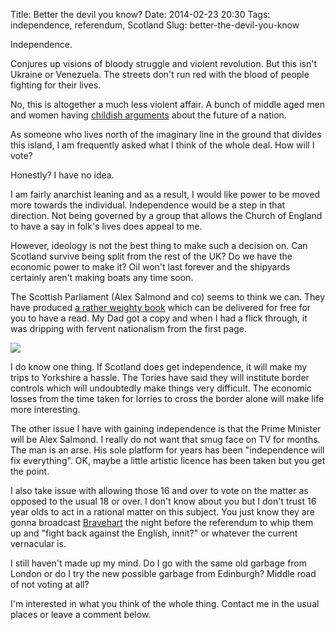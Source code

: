 Title: Better the devil you know?
Date: 2014-02-23 20:30
Tags: independence, referendum, Scotland
Slug: better-the-devil-you-know

Independence.

Conjures up visions of bloody struggle and violent revolution. But this
isn't Ukraine or Venezuela. The streets don't run red with the blood of
people fighting for their lives.

No, this is altogether a much less violent affair. A bunch of middle
aged men and women having [childish
arguments](http://www.reuters.com/article/2014/02/13/us-britain-scotland-idUSBREA1C00B20140213)
about the future of a nation.

As someone who lives north of the imaginary line in the ground that
divides this island, I am frequently asked what I think of the whole
deal. How will I vote?

Honestly? I have no idea.

I am fairly anarchist leaning and as a result, I would like power to be
moved more towards the individual. Independence would be a step in that
direction. Not being governed by a group that allows the Church of
England to have a say in folk's lives does appeal to me.

However, ideology is not the best thing to make such a decision on. Can
Scotland survive being split from the rest of the UK? Do we have the
economic power to make it? Oil won't last forever and the shipyards
certainly aren't making boats any time soon.

The Scottish Parliament (Alex Salmond and co) seems to think we can.
They have produced [a rather weighty
book](https://scotgov.theapsgroupinscotland.com/) which can be delivered
for free for you to have a read. My Dad got a copy and when I had a
flick through, it was dripping with fervent nationalism from the first
page.

<img src="/media/images/2014-02-23 indyref whitepaper.jpg" class="align-center" />

I do know one thing. If Scotland does get independence, it will make my
trips to Yorkshire a hassle. The Tories have said they will institute
border controls which will undoubtedly make things very difficult. The
economic losses from the time taken for lorries to cross the border
alone will make life more interesting.

The other issue I have with gaining independence is that the Prime
Minister will be Alex Salmond. I really do not want that smug face on TV
for months. The man is an arse. His sole platform for years has been
"independence will fix everything". OK, maybe a little artistic licence
has been taken but you get the point.

I also take issue with allowing those 16 and over to vote on the matter
as opposed to the usual 18 or over. I don't know about you but I don't
trust 16 year olds to act in a rational matter on this subject. You just
know they are gonna broadcast
[Bravehart](http://https://en.wikipedia.org/wiki/Braveheart_%281995_film%29)
the night before the referendum to whip them up and "fight back against
the English, innit?" or whatever the current vernacular is.

I still haven't made up my mind. Do I go with the same old garbage from
London or do I try the new possible garbage from Edinburgh? Middle road
of not voting at all?

I'm interested in what you think of the whole thing. Contact me in the
usual places or leave a comment below.
